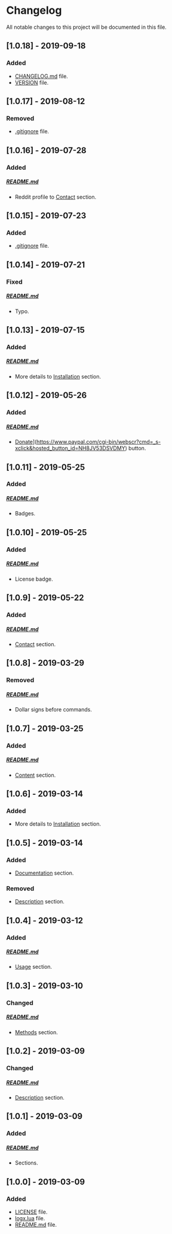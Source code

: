 # Changelog

All notable changes to this project will be documented in this file.

## [1.0.18] - 2019-09-18

### Added

- [CHANGELOG.md](CHANGELOG.md) file.
- [VERSION](VERSION) file.

## [1.0.17] - 2019-08-12

### Removed

- [.gitignore](.gitignore) file.

## [1.0.16] - 2019-07-28

### Added

##### [README.md](README.md)

- Reddit profile to [Contact](https://github.com/DeBos99/lua-logx#contact) section.

## [1.0.15] - 2019-07-23

### Added

- [.gitignore](.gitignore) file.

## [1.0.14] - 2019-07-21

### Fixed

##### [README.md](README.md)

- Typo.

## [1.0.13] - 2019-07-15

### Added

##### [README.md](README.md)

- More details to [Installation](https://github.com/DeBos99/lua-logx#installation) section.

## [1.0.12] - 2019-05-26

### Added

##### [README.md](README.md)

- [Donate](https://www.paypalobjects.com/en_US/i/btn/btn_donateCC_LG.gif)](https://www.paypal.com/cgi-bin/webscr?cmd=_s-xclick&hosted_button_id=NH8JV53DSVDMY) button.

## [1.0.11] - 2019-05-25

### Added

##### [README.md](README.md)

- Badges.

## [1.0.10] - 2019-05-25

### Added

##### [README.md](README.md)

- License badge.

## [1.0.9] - 2019-05-22

### Added

##### [README.md](README.md)

- [Contact](https://github.com/DeBos99/lua-logx#contact) section.

## [1.0.8] - 2019-03-29

### Removed

##### [README.md](README.md)

- Dollar signs before commands.

## [1.0.7] - 2019-03-25

### Added

##### [README.md](README.md)

- [Content](https://github.com/DeBos99/lua-logx#content) section.

## [1.0.6] - 2019-03-14

### Added

- More details to [Installation](https://github.com/DeBos99/lua-logx#installation) section.

## [1.0.5] - 2019-03-14

### Added

- [Documentation](https://github.com/DeBos99/lua-logx#documentation) section.

### Removed

- [Description](https://github.com/DeBos99/lua-logx#description) section.

## [1.0.4] - 2019-03-12

### Added

##### [README.md](README.md)

- [Usage](https://github.com/DeBos99/lua-logx#usage) section.

## [1.0.3] - 2019-03-10

### Changed

##### [README.md](README.md)

- [Methods](https://github.com/DeBos99/lua-logx#methods) section.

## [1.0.2] - 2019-03-09

### Changed

##### [README.md](README.md)

- [Description](https://github.com/DeBos99/lua-logx#description) section.

## [1.0.1] - 2019-03-09

### Added

##### [README.md](README.md)

- Sections.

## [1.0.0] - 2019-03-09

### Added

- [LICENSE](LICENSE) file.
- [logx.lua](logx.lua) file.
- [README.md](README.md) file.
